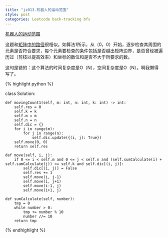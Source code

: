 ```yaml
---
title: "jz013.机器人的运动范围"
style: post
categories: Leetcode back-tracking bfs
---
```


[机器人的运动范围](https://leetcode-cn.com/)

这题和[矩阵中的路径](https://1e0ndavid.github.io/jz012/)很相似。如算法1所示，从（0，0）开始，逐步检查其周围的元素是否符合要求，每个元素要检查的条件包括是否越出矩阵边界，是否曾经被遍历过（剪枝以提高效率）和坐标的数位和是否不大于所要求的数。

这句是错的：这个算法的时间复杂度是O（N），空间复杂度是O（N）。啊我懒得写了。

{% highlight python %}

class Solution:

    def movingCount1(self, m: int, n: int, k: int) -> int:
        self.res = 0
        self.k = k
        self.m = m
        self.n = n
        self.dic = {}
        for i in range(m):
            for j in range(n):
                self.dic.update({(i, j): True})
        self.move(0, 0)
        return self.res

    def move(self, i, j):
        if 0 <= i < self.m and 0 <= j < self.n and (self.sumCalculate(i) + self.sumCalculate(j)) <= self.k and self.dic[(i, j)]:
            self.dic[(i, j)] = False
            self.res += 1
            self.move(i, j-1)
            self.move(i, j+1)
            self.move(i-1, j)
            self.move(i+1, j)
    
    def sumCalculate(self, number):
        tmp = 0
        while number > 0:
            tmp += number % 10
            number //= 10
        return tmp

{% endhighlight %}

